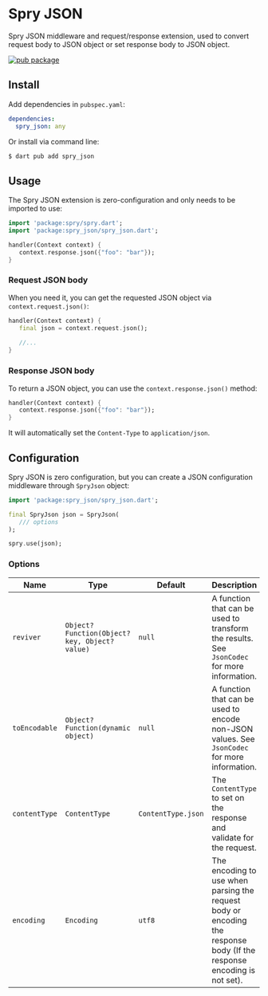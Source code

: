 # Spry JSON

Spry JSON middleware and request/response extension, used to convert request body to JSON object or set response body to JSON object.

[![pub package](https://img.shields.io/pub/v/spry_json.svg)](https://pub.dartlang.org/packages/spry_json)

## Install

Add dependencies in `pubspec.yaml`:

```yaml
dependencies:
  spry_json: any
```

Or install via command line:

```bash
$ dart pub add spry_json
```

## Usage

The Spry JSON extension is zero-configuration and only needs to be imported to use:

```dart
import 'package:spry/spry.dart';
import 'package:spry_json/spry_json.dart';

handler(Context context) {
   context.response.json({"foo": "bar"});
}
```

### Request JSON body

When you need it, you can get the requested JSON object via `context.request.json()`:

```dart
handler(Context context) {
   final json = context.request.json();
  
   //...
}
```

### Response JSON body

To return a JSON object, you can use the `context.response.json()` method:

```dart
handler(Context context) {
   context.response.json({"foo": "bar"});
}
```

It will automatically set the `Content-Type` to `application/json`.

## Configuration

Spry JSON is zero configuration, but you can create a JSON configuration middleware through `SpryJson` object:

```dart
import 'package:spry_json/spry_json.dart';

final SpryJson json = SpryJson(
   /// options
);

spry.use(json);
```

### Options

| Name | Type | Default | Description |
| ---- | ---- | ------- | ----------- |
| `reviver` | `Object? Function(Object? key, Object? value)` | `null` | A function that can be used to transform the results. See `JsonCodec` for more information. |
| `toEncodable` | `Object? Function(dynamic object)` | `null` | A function that can be used to encode non-JSON values. See `JsonCodec` for more information. |
| `contentType` | `ContentType` | `ContentType.json` | The `ContentType` to set on the response and validate for the request. |
| `encoding` | `Encoding` | `utf8` | The encoding to use when parsing the request body or encoding the response body (If the response encoding is not set). |
